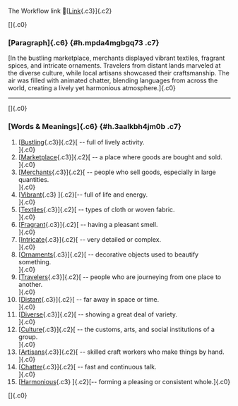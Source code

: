 The Workflow link
👏[[Link](https://www.google.com/url?q=http://www.google.com&sa=D&source=editors&ust=1760135957680739&usg=AOvVaw0MusnmTm9__7hzo6NAkLJM){.c3}]{.c2}

[]{.c0}

### [Paragraph]{.c6} {#h.mpda4mgbgq73 .c7}

[In the bustling marketplace, merchants displayed vibrant textiles,
fragrant spices, and intricate ornaments. Travelers from distant lands
marveled at the diverse culture, while local artisans showcased their
craftsmanship. The air was filled with animated chatter, blending
languages from across the world, creating a lively yet harmonious
atmosphere.]{.c0}

------------------------------------------------------------------------

[]{.c0}

### [Words & Meanings]{.c6} {#h.3aalkbh4jm0b .c7}

1.  [[Bustling](https://www.google.com/url?q=http://www.google.com&sa=D&source=editors&ust=1760135957681921&usg=AOvVaw1OGAfn_8XJD6MDziiusatg){.c3}]{.c2}[ --
    full of lively activity.\
    ]{.c0}
2.  [[Marketplace](https://www.google.com/url?q=http://www.google.com&sa=D&source=editors&ust=1760135957682216&usg=AOvVaw0b1fNXmbM9du0UElYdpyzc){.c3}]{.c2}[ --
    a place where goods are bought and sold.\
    ]{.c0}
3.  [[Merchants](https://www.google.com/url?q=http://www.google.com&sa=D&source=editors&ust=1760135957682495&usg=AOvVaw2WYqOjg-h9Jn0qr-K77FIC){.c3}]{.c2}[ --
    people who sell goods, especially in large quantities.\
    ]{.c0}
4.  [[Vibrant](https://www.google.com/url?q=http://www.google.com&sa=D&source=editors&ust=1760135957682755&usg=AOvVaw3P-nSX7vDF_nxCKh6txgH9){.c3}
    ]{.c2}[-- full of life and energy.\
    ]{.c0}
5.  [[Textiles](https://www.google.com/url?q=http://www.google.com&sa=D&source=editors&ust=1760135957682990&usg=AOvVaw2Hezonth2XB0Uvc2mE2o-H){.c3}]{.c2}[ --
    types of cloth or woven fabric.\
    ]{.c0}
6.  [[Fragrant](https://www.google.com/url?q=http://www.google.com&sa=D&source=editors&ust=1760135957683200&usg=AOvVaw1IA2hkXuWjjRAPKOK4_k5_){.c3}]{.c2}[ --
    having a pleasant smell.\
    ]{.c0}
7.  [[Intricate](https://www.google.com/url?q=http://www.google.com&sa=D&source=editors&ust=1760135957683400&usg=AOvVaw16W7xamwGzklvytMPMQuvv){.c3}]{.c2}[ --
    very detailed or complex.\
    ]{.c0}
8.  [[Ornaments](https://www.google.com/url?q=http://www.google.com&sa=D&source=editors&ust=1760135957683577&usg=AOvVaw2AzFo2yh7ALDsRv_mDcVSO){.c3}]{.c2}[ --
    decorative objects used to beautify something.\
    ]{.c0}
9.  [[Travelers](https://www.google.com/url?q=http://www.google.com&sa=D&source=editors&ust=1760135957683824&usg=AOvVaw3B8GktmGBjg3xD-FhMM6cS){.c3}]{.c2}[ --
    people who are journeying from one place to another.\
    ]{.c0}
10. [[Distant](https://www.google.com/url?q=http://www.google.com&sa=D&source=editors&ust=1760135957684044&usg=AOvVaw30krNAdZQ-dtfURfcnAA60){.c3}]{.c2}[ --
    far away in space or time.\
    ]{.c0}
11. [[Diverse](https://www.google.com/url?q=http://www.google.com&sa=D&source=editors&ust=1760135957684255&usg=AOvVaw2IRoWVBXZwUSJ4XfBYKU2i){.c3}]{.c2}[ --
    showing a great deal of variety.\
    ]{.c0}
12. [[Culture](https://www.google.com/url?q=http://www.google.com&sa=D&source=editors&ust=1760135957684406&usg=AOvVaw1sx_hiG3hQ5AjD_5EmSrM7){.c3}]{.c2}[ --
    the customs, arts, and social institutions of a group.\
    ]{.c0}
13. [[Artisans](https://www.google.com/url?q=http://www.google.com&sa=D&source=editors&ust=1760135957684582&usg=AOvVaw0OYPbprsUOie2E5Qz1ILW_){.c3}]{.c2}[ --
    skilled craft workers who make things by hand.\
    ]{.c0}
14. [[Chatter](https://www.google.com/url?q=http://www.google.com&sa=D&source=editors&ust=1760135957684822&usg=AOvVaw0kqgD2U1tZ24wplbNNFqIg){.c3}]{.c2}[ --
    fast and continuous talk.\
    ]{.c0}
15. [[Harmonious](https://www.google.com/url?q=http://www.google.com&sa=D&source=editors&ust=1760135957684974&usg=AOvVaw1K8yfqE7U3PSXrunowZUda){.c3}
    ]{.c2}[-- forming a pleasing or consistent whole.]{.c0}

[]{.c0}
